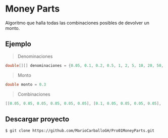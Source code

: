 # Money Parts
Algoritmo que halla todas las combinaciones posibles de devolver un monto.

## Ejemplo

> Denominaciones
```java
double[][] denominaciones = {0.05, 0.1, 0.2, 0.5, 1, 2, 5, 10, 20, 50, 100, 200}
```
> Monto
```java
double monto = 0.3
```
> Combinaciones
```java
[[0.05, 0.05, 0.05, 0.05, 0.05, 0.05], [0.1, 0.05, 0.05, 0.05, 0.05], [0.1, 0.1, 0.05, 0.05], [0.1, 0.1, 0.1], [0.2, 0.05, 0.05], [0.2, 0.1]]
```

## Descargar proyecto
```
$ git clone https://github.com/MarioCarballoGH/Pro01MoneyParts.git
```